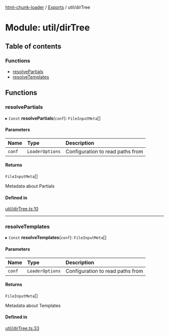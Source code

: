 [html-chunk-loader](../README.md) / [Exports](../modules.md) / util/dirTree

# Module: util/dirTree

## Table of contents

### Functions

- [resolvePartials](util_dirTree.md#resolvepartials)
- [resolveTemplates](util_dirTree.md#resolvetemplates)

## Functions

### resolvePartials

▸ `Const` **resolvePartials**(`conf`): `FileInputMeta`[]

#### Parameters

| Name | Type | Description |
| :------ | :------ | :------ |
| `conf` | `LoaderOptions` | Configuration to read paths from |

#### Returns

`FileInputMeta`[]

Metadata about Partials

#### Defined in

[util/dirTree.ts:10](https://github.com/abschill/html-chunk-loader/blob/3536a6e/lib/v1/util/dirTree.ts#L10)

___

### resolveTemplates

▸ `Const` **resolveTemplates**(`conf`): `FileInputMeta`[]

#### Parameters

| Name | Type | Description |
| :------ | :------ | :------ |
| `conf` | `LoaderOptions` | Configuration to read paths from |

#### Returns

`FileInputMeta`[]

Metadata about Templates

#### Defined in

[util/dirTree.ts:33](https://github.com/abschill/html-chunk-loader/blob/3536a6e/lib/v1/util/dirTree.ts#L33)
